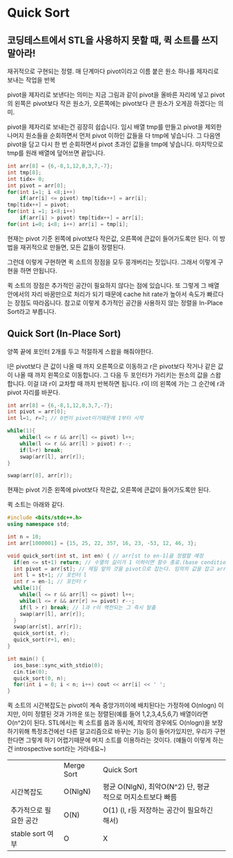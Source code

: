 # Quick Sort
## 코딩테스트에서 STL을 사용하지 못할 때, 퀵 소트를 쓰지말아라!

재귀적으로 구현되는 정렬.
매 단계마다 pivot이라고 이름 붙은 원소 하나를 제자리로 보내는 작업을 반복

pivot을 제자리로 보낸다는 의미는 지금 그림과 같이 pivot을 올바른 자리에 넣고 pivot의 왼쪽은 pivot보다 작은 원소가, 오른쪽에는 pivot보다 큰 원소가 오게끔 하겠다는 의미.

pivot을 제자리로 보내는건 굉장히 쉽습니다. 임시 배열 tmp를 만들고 pivot을 제외한 나머지 원소들을 순회하면서 먼저 pivot 이하인 값들을 다 tmp에 넣습니다. 그 다음엔 pivot을 담고 다시 한 번 순회하면서 pivot 초과인 값들을 tmp에 넣습니다. 마지막으로 tmp를 원래 배열에 덮어쓰면 끝입니다.

```c++
int arr[8] = {6,-8,1,12,8,3,7,-7};
int tmp[8];
int tidx= 0;
int pivot = arr[0];
for(int i=1; i <8;i++)
    if(arr[i] <= pivot) tmp[tidx++] = arr[i];
tmp[tidx++] = pivot;
for(int i =1; i<8;i++)
    if(arr[i] > pivot) tmp[tidx++] = arr[i];
for(int i=0; i<8; i++) arr[i] = tmp[i];
```
현재는 pivot 기준 왼쪽에 pivot보다 작은값, 오른쪽에 큰값이 들어가도록만 된다.
이 방법을 재귀적으로 만들면, 모든 값들이 정렬된다.


그런데 이렇게 구현하면 퀵 소트의 장점을 모두 뭉개버리는 짓입니다. 그래서 이렇게 구현을 하면 안됩니다.

퀵 소트의 장점은 추가적인 공간이 필요하지 않다는 점에 있습니다. 또 그렇게 그 배열 안에서의 자리 바꿈만으로 처리가 되기 때문에 cache hit rate가 높아서 속도가 빠르다는 장점도 따라옵니다. 참고로 이렇게 추가적인 공간을 사용하지 않는 정렬을 In-Place Sort라고 부릅니다.


## Quick Sort (In-Place Sort)
양쪽 끝에 포인터 2개를 두고 적절하게 스왑을 해줘야한다.

l은 pivot보다 큰 값이 나올 때 까지 오른쪽으로 이동하고 r은 pivot보다 작거나 같은 값이 나올 때 까지 왼쪽으로 이동합니다. 그 다음 두 포인터가 가리키는 원소의 값을 스왑합니다. 이걸 l과 r이 교차할 때 까지 반복하면 됩니다. r이 l의 왼쪽에 가는 그 순간에 r과 pivot 자리를 바꾼다.

```c++
int arr[8] = {6,-8,1,12,8,3,7,-7};
int pivot = arr[0];
int l=1, r=7; // 0번이 pivot이기때문에 1부터 시작

while(1){
    while(l <= r && arr[l] <= pivot) l++;
    while(l <= r && arr[l] > pivot) r--;
    if(l>r) break;
    swap(arr[l], arr[r]);
}

swap(arr[0], arr[r]);
```
현재는 pivot 기준 왼쪽에 pivot보다 작은값, 오른쪽에 큰값이 들어가도록만 된다.

퀵 소트는 아래와 같다.

```c++
#include <bits/stdc++.h>
using namespace std;

int n = 10;
int arr[1000001] = {15, 25, 22, 357, 16, 23, -53, 12, 46, 3};

void quick_sort(int st, int en) { // arr[st to en-1]을 정렬할 예정
  if(en <= st+1) return; // 수열의 길이가 1 이하이면 함수 종료.(base condition)
  int pivot = arr[st]; // 제일 앞의 것을 pivot으로 잡는다. 임의의 값을 잡고 arr[st]와 swap해도 상관없음.
  int l = st+1; // 포인터 l
  int r = en-1; // 포인터 r
  while(1){
    while(l <= r && arr[l] <= pivot) l++;
    while(l <= r && arr[r] >= pivot) r--;
    if(l > r) break; // l과 r이 역전되는 그 즉시 탈출
    swap(arr[l], arr[r]);
  }
  swap(arr[st], arr[r]);
  quick_sort(st, r);
  quick_sort(r+1, en);
}

int main() {
  ios_base::sync_with_stdio(0);
  cin.tie(0);
  quick_sort(0, n);
  for(int i = 0; i < n; i++) cout << arr[i] << ' ';
}
```

퀵 소트의 시간복잡도는 pivot이 계속 중앙가끼이에 배치된다는 가정하에 O(nlogn) 이지만, 
이미 정렬된 것과 가까운 또는 정렬된(예를 들어 1,2,3,4,5,6,7) 배열이라면 O(n^2)이 된다.
STL에서는 퀵 소트를 씀과 동시에, 최악의 경우에도 O(nlogn)을 보장하기위해 특정조건에선 다른 알고리즘으로 바꾸는 기능 등이 들어가있지만, 우리가 구현한다면 그렇게 하기 어렵기때문에 머지 소트를 이용하라는 것이다. (얘들이 이렇게 하는건 introspective sort라는 거라네요~)


<table>
    <tr>
    <td>
    </td>
    <td>Merge Sort
    </td>
    <td>Quick Sort
    </td>
    </tr>
    <tr>
    <td>시간복잡도
    </td>
        <td>O(NlgN)
    </td>
        </td>
        <td>평균 O(NlgN), 최악O(N^2) 단, 평균적으로 머지소트보다 빠름
    </td>
    </tr>
        <tr>
    <td>추가적으로 필요한 공간
    </td>
    <td>O(N)
    </td>
    <td>O(1) (l, r등 저장하는 공간이 필요하긴해서)
    </td>
    <td></td>
    </tr>    <tr>
    <td>stable sort 여부
    </td>    <td>O
    </td>    <td>X
    </td>
    </tr>
</table>